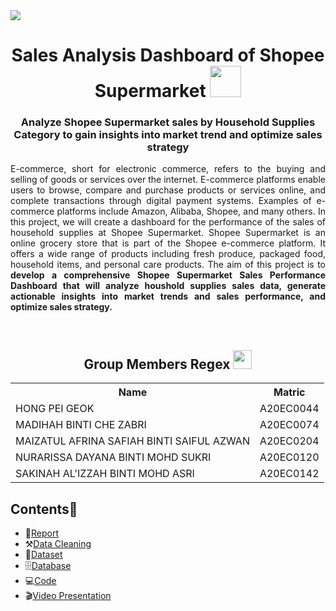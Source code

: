 <img src='https://www.zuplic.com/wp-content/uploads/2018/07/eCommerce-Animated-GIF.gif'/>

<h1 align='center'> 
  Sales Analysis Dashboard of Shopee Supermarket <img height='50px' width='50px' src='https://user-images.githubusercontent.com/120556342/228145762-83c369fc-a6b8-49da-a2be-fd31b7f280c3.png'>
 </h1>
 <h3 align='center'> 
 Analyze Shopee Supermarket sales by Household Supplies Category to gain insights into market trend and optimize sales strategy
 </h3>
 <p align='justify'> E-commerce, short for electronic commerce, refers to the buying and selling of goods or services over the internet. E-commerce platforms enable users to browse, compare and purchase products or services online, and complete transactions through digital payment systems. Examples of e-commerce platforms include Amazon, Alibaba, Shopee, and many others. In this project, we will create a dashboard for the performance of the sales of household supplies at Shopee Supermarket. Shopee Supermarket is an online grocery store that is part of the Shopee e-commerce platform. It offers a wide range of products including fresh produce, packaged food, household items, and personal care products. The aim of this project is to <strong> develop a comprehensive Shopee Supermarket Sales Performance Dashboard that will analyze houshold supplies sales data, generate actionable insights into market trends and sales performance, and optimize sales strategy.</strong>
</p>
<br>

<h2 align=center>Group Members Regex <img width=30px; height=30px src="https://user-images.githubusercontent.com/120556342/215398734-609ba04a-88e5-44b5-9eaa-239ac8edd091.png"></h2>
<table align=center>
  <tr>
    <th>Name</th>
    <th>Matric</th>
  </tr>
  <tr>
    <td>HONG PEI GEOK</td>
    <td>A20EC0044</td>
  </tr>
  <tr>
    <td>MADIHAH BINTI CHE ZABRI</td>
    <td>A20EC0074</td>
  </tr>
    <tr>
    <td>MAIZATUL AFRINA SAFIAH BINTI SAIFUL AZWAN</td>
    <td>A20EC0204</td>
  </tr>
    <tr>
    <td>NURARISSA DAYANA BINTI MOHD SUKRI</td>
    <td>A20EC0120</td>
  </tr>
  <tr>
    <td>SAKINAH AL'IZZAH BINTI MOHD ASRI</td>
    <td>A20EC0142</td>
  </tr>
</table>

## Contents📝
- 📑[Report](https://github.com/drshahizan/special-topic-data-engineering/blob/main/project/submission/Regex/report.md)
- ⚒️[Data Cleaning](https://github.com/drshahizan/special-topic-data-engineering/blob/main/project/submission/Regex/Regex.ipynb)
- 📂[Dataset](https://github.com/drshahizan/special-topic-data-engineering/tree/main/project/submission/Regex/Dataset)
- 🗄️[Database](https://github.com/drshahizan/special-topic-data-engineering/blob/0d88587f8107426d846275b93254a7f1a648a251/project/submission/Regex/regex/core/settings.py)
- 💻[Code](https://github.com/drshahizan/special-topic-data-engineering/tree/main/project/submission/Regex/regex)
- 🎬[Video Presentation](https://www.canva.com/design/DAFmBI7dw-k/tpzrr-NbVmH5Pf0Og6ULQg/watch?utm_content=DAFmBI7dw-k&utm_campaign=designshare&utm_medium=link&utm_source=publishsharelink)


